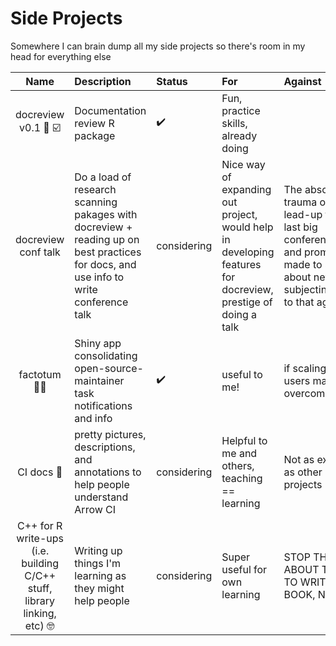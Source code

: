 # Side Projects

Somewhere I can brain dump all my side projects so there's room in my head for everything else

| Name        | Description    | Status  | For | Against | Decision |
|:-------------:|:-------------|:-----|:----------|:-----|:----|
| docreview v0.1 :book: :ballot_box_with_check: | Documentation review R package |  :heavy_check_mark: | Fun, practice skills, already doing | | Carry on with |
| docreview conf talk | Do a load of research scanning pakages with docreview + reading up on best practices for docs, and use info to write conference talk | considering | Nice way of expanding out project, would help in developing features for docreview, prestige of doing a talk | The absolute trauma of the lead-up to the last big conference talk and promises made to self about never subjecting self to that again | Do user group talk, this could get time consuming and Arrow stuff is higher priority |
| factotum :man_office_worker: | Shiny app consolidating open-source-maintainer task notifications and info | :heavy_check_mark:  | useful to me! | if scaling out to users may get overcomplicated | Minimal time |
| CI docs :spaghetti: | pretty pictures, descriptions, and annotations to help people understand Arrow CI | considering | Helpful to me and others, teaching == learning | Not as exciting as other projects | Start off with notes stuck to office wall, see where it goes |
| C++ for R write-ups (i.e. building C/C++ stuff, library linking, etc) :nerd_face: | Writing up things I'm learning as they might help people | considering | Super useful for own learning | STOP THINKING ABOUT  TRYING TO WRITE A BOOK, NIC | Start off with notes stuck to office wall, see where it goes |
